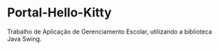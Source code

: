 # Portal-Hello-Kitty
Trabalho de Aplicação de Gerenciamento Escolar, utilizando a biblioteca Java Swing.